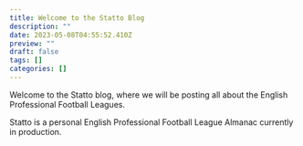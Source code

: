 ```yaml
---
title: Welcome to the Statto Blog
description: ""
date: 2023-05-08T04:55:52.410Z
preview: ""
draft: false
tags: []
categories: []
---
```


Welcome to the Statto blog, where we will be posting all about the English Professional Football Leagues.

Statto is a personal English Professional Football League Almanac currently in production.

